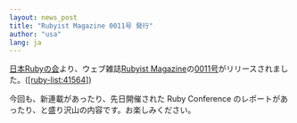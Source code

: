 ```yaml
---
layout: news_post
title: "Rubyist Magazine 0011号 発行"
author: "usa"
lang: ja
---
```


[日本Rubyの会][1]より、ウェブ雑誌[Rubyist
Magazine][2]の[0011号][3]がリリースされました。([\[ruby-list:41564\]][4])

今回も、新連載があったり、先日開催された Ruby Conference のレポートがあったり、と盛り沢山の内容です。お楽しみください。



[1]: http://jp.rubyist.net/
[2]: http://jp.rubyist.net/magazine/
[3]: http://jp.rubyist.net/magazine/?0011
[4]: http://blade.nagaokaut.ac.jp/cgi-bin/scat.rb/ruby/ruby-list/41564
